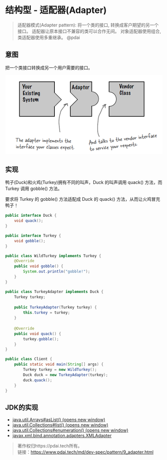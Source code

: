 # 结构型 - 适配器(Adapter)

> 适配器模式(Adapter pattern): 将一个类的接口, 转换成客户期望的另一个接口。 适配器让原本接口不兼容的类可以合作无间。 对象适配器使用组合, 类适配器使用多重继承。 @pdai



## 意图

把一个类接口转换成另一个用户需要的接口。

![img](../../_images/3d5b828e-5c4d-48d8-a440-281e4a8e1c92.png)



## 实现

鸭子(Duck)和火鸡(Turkey)拥有不同的叫声，Duck 的叫声调用 quack() 方法，而 Turkey 调用 gobble() 方法。

要求将 Turkey 的 gobble() 方法适配成 Duck 的 quack() 方法，从而让火鸡冒充鸭子！

```java
public interface Duck {
    void quack();
}
```

```java
public interface Turkey {
    void gobble();
}
```

```java
public class WildTurkey implements Turkey {
    @Override
    public void gobble() {
        System.out.println("gobble!");
    }
}
```

```java
public class TurkeyAdapter implements Duck {
    Turkey turkey;

    public TurkeyAdapter(Turkey turkey) {
        this.turkey = turkey;
    }

    @Override
    public void quack() {
        turkey.gobble();
    }
}
```

```java
public class Client {
    public static void main(String[] args) {
        Turkey turkey = new WildTurkey();
        Duck duck = new TurkeyAdapter(turkey);
        duck.quack();
    }
}
```



## JDK的实现

- [java.util.Arrays#asList()  (opens new window)](http://docs.oracle.com/javase/8/docs/api/java/util/Arrays.html#asList(T...))
- [java.util.Collections#list()  (opens new window)](https://docs.oracle.com/javase/8/docs/api/java/util/Collections.html#list-java.util.Enumeration-)
- [java.util.Collections#enumeration()  (opens new window)](https://docs.oracle.com/javase/8/docs/api/java/util/Collections.html#enumeration-java.util.Collection-)
- [javax.xml.bind.annotation.adapters.XMLAdapter](http://docs.oracle.com/javase/8/docs/api/javax/xml/bind/annotation/adapters/XmlAdapter.html#marshal-BoundType-)



> 著作权归https://pdai.tech所有。  
> 链接：https://www.pdai.tech/md/dev-spec/pattern/9_adapter.html

